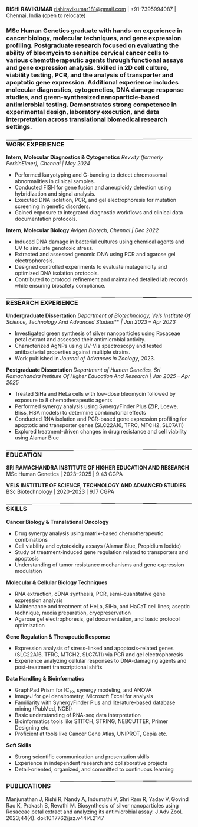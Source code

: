 ﻿**RISHI RAVIKUMAR**
rishiravikumar181@gmail.com | +91-7395994087 | Chennai, India (open to relocate)
### MSc Human Genetics graduate with hands-on experience in cancer biology, molecular techniques, and gene expression profiling. Postgraduate research focused on evaluating the ability of bleomycin to sensitize cervical cancer cells to various chemotherapeutic agents through functional assays and gene expression analysis. Skilled in 2D cell culture, viability testing, PCR, and the analysis of transporter and apoptotic gene expression. Additional experience includes molecular diagnostics, cytogenetics, DNA damage response studies, and green-synthesized nanoparticle-based antimicrobial testing. Demonstrates strong competence in experimental design, laboratory execution, and data interpretation across translational biomedical research settings.
### ![ref1]**WORK EXPERIENCE**
**Intern, Molecular Diagnostics & Cytogenetics**
*Revvity (formerly PerkinElmer), Chennai | May 2024*

- Performed karyotyping and G-banding to detect chromosomal abnormalities in clinical samples.
- Conducted FISH for gene fusion and aneuploidy detection using hybridization and signal analysis.
- Executed DNA isolation, PCR, and gel electrophoresis for mutation screening in genetic disorders.
- Gained exposure to integrated diagnostic workflows and clinical data documentation protocols.

**Intern, Molecular Biology**
*Avigen Biotech, Chennai | Dec 2022*

- Induced DNA damage in bacterial cultures using chemical agents and UV to simulate genotoxic stress.
- Extracted and assessed genomic DNA using PCR and agarose gel electrophoresis.
- Designed controlled experiments to evaluate mutagenicity and optimized DNA isolation protocols.
- Contributed to protocol refinement and maintained detailed lab records while ensuring biosafety compliance.
### ![ref1]**RESEARCH EXPERIENCE**
**Undergraduate Dissertation**
*Department of Biotechnology, Vels Institute Of Science, Technology And Advanced Studies***  *| Jan 2023 – Apr 2023*

- Investigated green synthesis of silver nanoparticles using Rosaceae petal extract and assessed their antimicrobial activity.
- Characterized AgNPs using UV-Vis spectroscopy and tested antibacterial properties against multiple strains.
- Work published in *Journal of Advances in Zoology*, 2023.

**Postgraduate Dissertation**
*Department of Human Genetics, Sri Ramachandra Institute Of Higher Education And Research | Jan 2025 – Apr 2025*

- Treated SiHa and HeLa cells with low-dose bleomycin followed by exposure to 8 chemotherapeutic agents
- Performed synergy analysis using SynergyFinder Plus (ZIP, Loewe, Bliss, HSA models) to determine combinatorial effects
- Conducted RNA isolation and PCR-based gene expression profiling for apoptotic and transporter genes (SLC22A16, TFRC, MTCH2, SLC7A11)
- Explored treatment-driven changes in drug resistance and cell viability using Alamar Blue
### ![ref1]**EDUCATION**
**SRI RAMACHANDRA INSTITUTE OF HIGHER EDUCATION AND RESEARCH**
MSc Human Genetics | 2023–2025 | 9.43 CGPA

**VELS INSTITUTE OF SCIENCE, TECHNOLOGY AND ADVANCED STUDIES** 
BSc Biotechnology | 2020–2023 | 9.17 CGPA
### ![ref1]**SKILLS**
**Cancer Biology & Translational Oncology**

- Drug synergy analysis using matrix-based chemotherapeutic combinations
- Cell viability and cytotoxicity assays (Alamar Blue, Propidium Iodide)
- Study of treatment-induced gene regulation related to transporters and apoptosis
- Understanding of tumor resistance mechanisms and gene expression modulation

**Molecular & Cellular Biology Techniques**

- RNA extraction, cDNA synthesis, PCR, semi-quantitative gene expression analysis
- Maintenance and treatment of HeLa, SiHa, and HaCaT cell lines; aseptic technique, media preparation, cryopreservation
- Agarose gel electrophoresis, gel documentation, and basic protocol optimization

**Gene Regulation & Therapeutic Response**

- Expression analysis of stress-linked and apoptosis-related genes (SLC22A16, TFRC, MTCH2, SLC7A11) via PCR and gel electrophoresis
- Experience analyzing cellular responses to DNA-damaging agents and post-treatment transcriptional shifts

**Data Handling & Bioinformatics**

- GraphPad Prism for IC₅₀, synergy modeling, and ANOVA
- ImageJ for gel densitometry, Microsoft Excel for analysis
- Familiarity with SynergyFinder Plus and literature-based database mining (PubMed, NCBI)
- Basic understanding of RNA-seq data interpretation
- Bioinformatics tools like STITCH, STRING, NEBCUTTER, Primer Designing etc.
- Proficient at tools like Cancer Gene Atlas, UNIPROT, Gepia etc.

**Soft Skills**

- Strong scientific communication and presentation skills
- Experience in independent research and collaborative projects
- Detail-oriented, organized, and committed to continuous learning
### ![ref1]**PUBLICATIONS**
Manjunathan J, Rishi R, Nandy A, Indumathi V, Shri Ram R, Yadav V, Govind Rao K, Prakash B, Revathi M. Biosynthesis of silver nanoparticles using Rosaceae petal extract and analyzing its antimicrobial assay. J Adv Zool. 2023;44(4). doi:10.17762/jaz.v44i4.2147

[ref1]: data:image/png;base64,iVBORw0KGgoAAAANSUhEUgAAAtAAAAAHCAYAAAAh83oiAAAABHNCSVQICAgIfAhkiAAAAAlwSFlzAAAOxAAADsQBlSsOGwAAAFZJREFUeJzt1skRACAIADHpv2jtwA94jCYV8GBgowEA5PTTA8BGEacnACBNvEAtfcSUBYE88QK1/Cbgai8cKfECtV64CwCwTDQBeiMBAwAAAAAAAABfGZYYBQYnrcD+AAAAAElFTkSuQmCC
